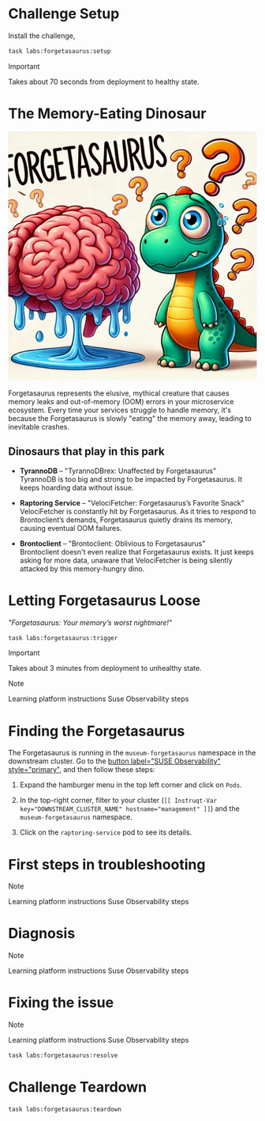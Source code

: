 Challenge Setup
================

Install the challenge,

```bash
task labs:forgetasaurus:setup
```

> [!IMPORTANT]
>  Takes about 70 seconds from deployment to healthy state.

The Memory-Eating Dinosaur
==========================================

![forgetasaurus](./forgetasaurus.webp)

Forgetasaurus represents the elusive, mythical creature that causes memory leaks and out-of-memory (OOM) errors in your microservice ecosystem. Every time your services struggle to handle memory, it's because the Forgetasaurus is slowly "eating" the memory away, leading to inevitable crashes.

## Dinosaurs that play in this park
- **TyrannoDB** – "TyrannoDBrex: Unaffected by Forgetasaurus"  
  TyrannoDB is too big and strong to be impacted by Forgetasaurus. It keeps hoarding data without issue.
  
- **Raptoring Service** – "VelociFetcher: Forgetasaurus’s Favorite Snack"  
  VelociFetcher is constantly hit by Forgetasaurus. As it tries to respond to Brontoclient’s demands, Forgetasaurus quietly drains its memory, causing eventual OOM failures.

- **Brontoclient** – "Brontoclient: Oblivious to Forgetasaurus"  
  Brontoclient doesn't even realize that Forgetasaurus exists. It just keeps asking for more data, unaware that VelociFetcher is being silently attacked by this memory-hungry dino.


Letting Forgetasaurus Loose
===========================

_"Forgetasaurus: Your memory’s worst nightmare!"_


```bash
task labs:forgetasaurus:trigger
```

> [!IMPORTANT]
>  Takes about 3 minutes from deployment to unhealthy state.

> [!NOTE]
> Learning platform instructions
> Suse Observability steps


Finding the Forgetasaurus
========================

The Forgetasaurus is running in the `museum-forgetasaurus` namespace in the downstream cluster. Go to the [button label="SUSE Observability" style="primary"](tab-3), and then follow these steps:

1. Expand the hamburger menu in the top left corner and click on `Pods`.
2. In the top-right corner, filter to your cluster (`[[ Instruqt-Var key="DOWNSTREAM_CLUSTER_NAME" hostname="management" ]]`) and the `museum-forgetasaurus` namespace.

3. Click on the `raptoring-service` pod to see its details.


First steps in troubleshooting
==============================

> [!NOTE]
> Learning platform instructions
> Suse Observability steps


Diagnosis
=========

> [!NOTE]
> Learning platform instructions
> Suse Observability steps


Fixing the issue
================

> [!NOTE]
> Learning platform instructions
> Suse Observability steps

```bash
task labs:forgetasaurus:resolve
```


Challenge Teardown
==================

```bash
task labs:forgetasaurus:teardown
```